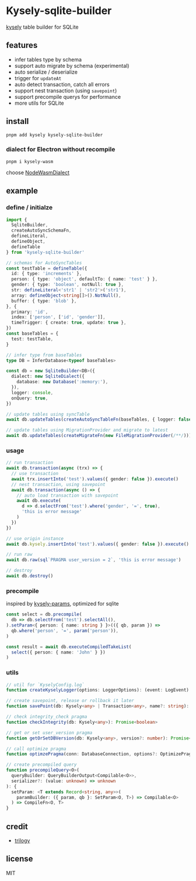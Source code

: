 # Kysely-sqlite-builder

[kysely](https://github.com/kysely-org/kysely) table builder for SQLite

## features

- infer tables type by schema
- support auto migrate by schema (experimental)
- auto serialize / deserialize
- trigger for `updateAt`
- auto detect transaction, catch all errors
- support nest transaction (using `savepoint`)
- support precompile querys for performance
- more utils for SQLite

## install

```shell
pnpm add kysely kysely-sqlite-builder
```

### dialect for Electron without recompile

```shell
pnpm i kysely-wasm
```

choose [NodeWasmDialect](../dialect-wasm/README.md#nodewasmdialect)

## example

### define / initialze

```ts
import {
  SqliteBuilder,
  createAutoSyncSchemaFn,
  defineLiteral,
  defineObject,
  defineTable
} from 'kysely-sqlite-builder'

// schemas for AutoSyncTables
const testTable = defineTable({
  id: { type: 'increments' },
  person: { type: 'object', defaultTo: { name: 'test' } },
  gender: { type: 'boolean', notNull: true },
  str: defineLiteral<'str1' | 'str2'>('str1'),
  array: defineObject<string[]>().NotNull(),
  buffer: { type: 'blob' },
}, {
  primary: 'id',
  index: ['person', ['id', 'gender']],
  timeTrigger: { create: true, update: true },
})
const baseTables = {
  test: testTable,
}

// infer type from baseTables
type DB = InferDatabase<typeof baseTables>

const db = new SqliteBuilder<DB>({
  dialect: new SqliteDialect({
    database: new Database(':memory:'),
  }),
  logger: console,
  onQuery: true,
})

// update tables using syncTable
await db.updateTables(createAutoSyncTableFn(baseTables, { logger: false }))

// update tables using MigrationProvider and migrate to latest
await db.updateTables(createMigrateFn(new FileMigrationProvider(/**/)))
```

### usage

```ts
// run transaction
await db.transaction(async (trx) => {
  // use transaction
  await trx.insertInto('test').values({ gender: false }).execute()
  // nest transaction, using savepoint
  await db.transaction(async () => {
    // auto load transaction with savepoint
    await db.execute(
      d => d.selectFrom('test').where('gender', '=', true),
      'this is error message'
    )
  })
})

// use origin instance
await db.kysely.insertInto('test').values({ gender: false }).execute()

// run raw
await db.raw(sql`PRAGMA user_version = 2`, 'this is error message')

// destroy
await db.destroy()
```

### precompile

inspired by [kysely-params](https://github.com/jtlapp/kysely-params), optimized for sqlite

```ts
const select = db.precompile(
  db => db.selectFrom('test').selectAll(),
).setParam<{ person: { name: string } }>(({ qb, param }) =>
  qb.where('person', '=', param('person')),
)

const result = await db.executeCompiledTakeList(
  select({ person: { name: 'John' } })
)
```

### utils

```ts
// util for `KyselyConfig.log`
function createKyselyLogger(options: LoggerOptions): (event: LogEvent) => void

// create savepoint, release or rollback it later
function savePoint(db: Kysely<any> | Transaction<any>, name?: string): Promise<SavePoint>

// check integrity_check pragma
function checkIntegrity(db: Kysely<any>): Promise<boolean>

// get or set user_version pragma
function getOrSetDBVersion(db: Kysely<any>, version?: number): Promise<number>

// call optimize pragma
function optimzePragma(conn: DatabaseConnection, options?: OptimizePragmaOptions): Promise<void>

// create precompiled query
function precompileQuery<O>(
  queryBuilder: QueryBuilderOutput<Compilable<O>>,
  serializer?: (value: unknown) => unknown
): {
  setParam: <T extends Record<string, any>>(
    paramBuilder: ({ param, qb }: SetParam<O, T>) => Compilable<O>
  ) => CompileFn<O, T>
}
```

## credit

- [trilogy](https://github.com/haltcase/trilogy)

## license
MIT